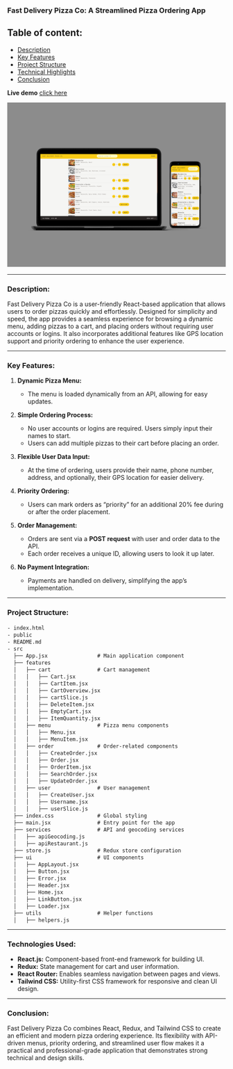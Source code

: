 ### **Fast Delivery Pizza Co: A Streamlined Pizza Ordering App**

## **Table of content:**

- [Description](#description)
- [Key Features](#key-features)
- [Project Structure](#project-structure)
- [Technical Highlights](#technical-highlights)
- [Conclusion](#conclusion)

**Live demo** [click here](https://fast-delivery-pizza-app.netlify.app/)

![alt text](src/assets/overview.jpg)

---

### **Description:**

Fast Delivery Pizza Co is a user-friendly React-based application that allows users to order pizzas quickly and effortlessly. Designed for simplicity and speed, the app provides a seamless experience for browsing a dynamic menu, adding pizzas to a cart, and placing orders without requiring user accounts or logins. It also incorporates additional features like GPS location support and priority ordering to enhance the user experience.

---

### **Key Features:**

1. **Dynamic Pizza Menu:**

   - The menu is loaded dynamically from an API, allowing for easy updates.

2. **Simple Ordering Process:**

   - No user accounts or logins are required. Users simply input their names to start.
   - Users can add multiple pizzas to their cart before placing an order.

3. **Flexible User Data Input:**

   - At the time of ordering, users provide their name, phone number, address, and optionally, their GPS location for easier delivery.

4. **Priority Ordering:**

   - Users can mark orders as “priority” for an additional 20% fee during or after the order placement.

5. **Order Management:**

   - Orders are sent via a **POST request** with user and order data to the API.
   - Each order receives a unique ID, allowing users to look it up later.

6. **No Payment Integration:**
   - Payments are handled on delivery, simplifying the app’s implementation.

---

### **Project Structure:**

```
- index.html
- public
- README.md
- src
  ├── App.jsx                # Main application component
  ├── features
  │   ├── cart               # Cart management
  │   │   ├── Cart.jsx
  │   │   ├── CartItem.jsx
  │   │   ├── CartOverview.jsx
  │   │   ├── cartSlice.js
  │   │   ├── DeleteItem.jsx
  │   │   ├── EmptyCart.jsx
  │   │   ├── ItemQuantity.jsx
  │   ├── menu               # Pizza menu components
  │   │   ├── Menu.jsx
  │   │   ├── MenuItem.jsx
  │   ├── order              # Order-related components
  │   │   ├── CreateOrder.jsx
  │   │   ├── Order.jsx
  │   │   ├── OrderItem.jsx
  │   │   ├── SearchOrder.jsx
  │   │   ├── UpdateOrder.jsx
  │   ├── user               # User management
  │   │   ├── CreateUser.jsx
  │   │   ├── Username.jsx
  │   │   ├── userSlice.js
  ├── index.css              # Global styling
  ├── main.jsx               # Entry point for the app
  ├── services               # API and geocoding services
  │   ├── apiGeocoding.js
  │   ├── apiRestaurant.js
  ├── store.js               # Redux store configuration
  ├── ui                     # UI components
  │   ├── AppLayout.jsx
  │   ├── Button.jsx
  │   ├── Error.jsx
  │   ├── Header.jsx
  │   ├── Home.jsx
  │   ├── LinkButton.jsx
  │   ├── Loader.jsx
  ├── utils                  # Helper functions
  │   ├── helpers.js
```

---

### **Technologies Used:**

- **React.js:** Component-based front-end framework for building UI.
- **Redux:** State management for cart and user information.
- **React Router:** Enables seamless navigation between pages and views.
- **Tailwind CSS:** Utility-first CSS framework for responsive and clean UI design.

---

### **Conclusion:**

Fast Delivery Pizza Co combines React, Redux, and Tailwind CSS to create an efficient and modern pizza ordering experience. Its flexibility with API-driven menus, priority ordering, and streamlined user flow makes it a practical and professional-grade application that demonstrates strong technical and design skills.
